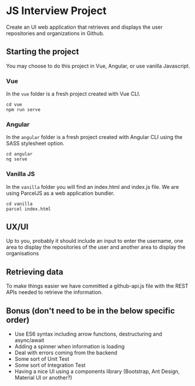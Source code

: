 # JS Interview Project 
Create an UI web application that retrieves and displays the user repositories and organizations in Github.

## Starting the project
You may choose to do this project in Vue, Angular, or use vanilla Javascript.

### Vue

In the ```vue``` folder is a fresh project created with Vue CLI.

```
cd vue
npm run serve
```

### Angular

In the ```angular``` folder is a fresh project created with Angular CLI using the SASS stylesheet option.

```
cd angular
ng serve
```

### Vanilla JS

In the ```vanilla``` folder you will find an index.html and index.js file. 
We are using ParcelJS as a web application bundler.
                                                                                                  

```
cd vanilla
parcel index.html
```

## UX/UI
Up to you, probably it should include an input to enter the username, one area to display the repositories of the user and another area to display the organisations

## Retrieving data
To make things easier we have committed a github-api.js file with the REST APIs needed to retrieve the information.

## Bonus (don't need to be in the below specific order)
* Use ES6 syntax including arrow functions, destructuring and async/await
* Adding a spinner when information is loading
* Deal with errors coming from the backend
* Some sort of Unit Test
* Some sort of Integration Test
* Having a nice UI using a components library (Bootstrap, Ant Design, Material UI or another?)
